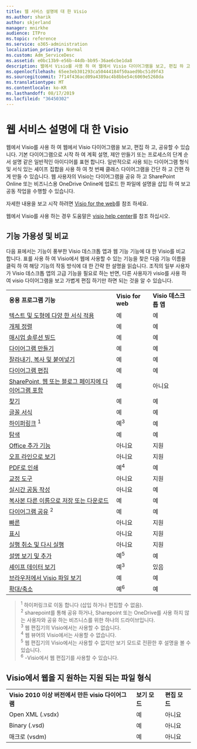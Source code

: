 ```yaml
---
title: 웹 서비스 설명에 대 한 Visio
ms.author: sharik
author: skjerland
manager: mnirkhe
audience: ITPro
ms.topic: reference
ms.service: o365-administration
localization_priority: Normal
ms.custom: Adm_ServiceDesc
ms.assetid: e0bc13b9-e56b-44db-bb95-36ae6cbe1da8
description: 웹에서 Visio를 사용 하 여 웹에서 Visio 다이어그램을 보고, 편집 하 고, 공유할 수 있습니다. 기본 다이어그램으로 시작 하 여 계획 설명, 제안 만들기 또는 프로세스의 단계 순서 설명 같은 일반적인 아이디어를 표현 합니다. 일반적으로 사용 되는 다이어그램 형식 및 서식 있는 셰이프 집합을 사용 하 여 첫 번째 클래스 다이어그램을 간단 하 고 간편 하 게 만들 수 있습니다. 웹 사용자의 Visio는 다이어그램을 공유 하 고 SharePoint Online 또는 비즈니스용 OneDrive Online에 업로드 한 파일에 설명을 삽입 하 여 보고 공동 작업을 수행할 수 있습니다.
ms.openlocfilehash: 65ee3eb301293ca50444184f50aaed9bc51d9f43
ms.sourcegitcommit: 7f14f436acd09a4389ac4b8bbe54c6069e5268da
ms.translationtype: MT
ms.contentlocale: ko-KR
ms.lasthandoff: 08/17/2019
ms.locfileid: "36450302"
---
```

# <a name="visio-for-the-web-service-description"></a>웹 서비스 설명에 대 한 Visio

웹에서 Visio를 사용 하 여 웹에서 Visio 다이어그램을 보고, 편집 하 고, 공유할 수 있습니다. 기본 다이어그램으로 시작 하 여 계획 설명, 제안 만들기 또는 프로세스의 단계 순서 설명 같은 일반적인 아이디어를 표현 합니다. 일반적으로 사용 되는 다이어그램 형식 및 서식 있는 셰이프 집합을 사용 하 여 첫 번째 클래스 다이어그램을 간단 하 고 간편 하 게 만들 수 있습니다. 웹 사용자의 Visio는 다이어그램을 공유 하 고 SharePoint Online 또는 비즈니스용 OneDrive Online에 업로드 한 파일에 설명을 삽입 하 여 보고 공동 작업을 수행할 수 있습니다.
  
자세한 내용을 보고 시작 하려면 [Visio for the web](https://products.office.com/en-US/visio/visio-online)를 참조 하세요.
  
웹에서 Visio를 사용 하는 경우 도움말은 [visio help center](https://support.office.com/visio)를 참조 하십시오.
  
## <a name="feature-availability-and-comparison"></a>기능 가용성 및 비교

다음 표에서는 기능이 풍부한 Visio 데스크톱 앱과 웹 기능 기능에 대 한 Visio를 비교 합니다. 표를 사용 하 여 Visio에서 웹에 사용할 수 있는 기능을 찾은 다음 기능 이름을 클릭 하 여 해당 기능의 작동 방식에 대 한 간략 한 설명을 읽습니다. 조직의 일부 사용자가 Visio 데스크톱 앱의 고급 기능을 필요로 하는 반면, 다른 사용자가 visio를 사용 하 여 visio 다이어그램을 보고 가볍게 편집 하기만 하면 되는 것을 알 수 있습니다. 
  
||||
|:-----|:-----|:-----|
|**응용 프로그램 기능** <br/> |**Visio for web** <br/> |**Visio 데스크톱 앱** <br/> |
|[텍스트 및 도형에 다양 한 서식 적용](visio-online.md#apply-rich-formatting-to-text-and-shapes) <br/> |예  <br/> |예  <br/> |
|[개체 정렬](visio-online.md#arrange-objects) <br/> |예  <br/> |예  <br/> |
|[매시업 솔루션 빌드](visio-online.md#build-mashup-solutions) <br/> |예  <br/> |예  <br/> |
|[다이어그램 만들기](visio-online.md#create-diagrams) <br/> |예  <br/> |예  <br/> |
|[잘라내기, 복사 및 붙여넣기](visio-online.md#cut-copy-and-paste) <br/> |예  <br/> |예  <br/> |
|[다이어그램 편집](visio-online.md#edit-diagrams) <br/> |예  <br/> |예  <br/> |
|[SharePoint, 웹 또는 블로그 페이지에 다이어그램 포함](visio-online.md#embed-diagram-in-a-sharepoint-web-or-blog-page) <br/> |예  <br/> |아니요  <br/> |
|[찾기](visio-online.md#find) <br/> |예  <br/> |예  <br/> |
|[글꼴 서식](visio-online.md#font-formatting) <br/> |예  <br/> |예  <br/> |
|[하이퍼링크](visio-online.md#hyperlinks) <sup>1</sup> <br/> |예<sup>3</sup> <br/> |예  <br/> |
|[탐색](visio-online.md#navigation) <br/> |예  <br/> |예  <br/> |
|[Office 추가 기능](visio-online.md#office-add-ins) <br/> |아니요  <br/> |지원  <br/> |
|[오프 라인으로 보기](visio-online.md#offline-viewing) <br/> |아니요  <br/> |지원  <br/> |
|[PDF로 인쇄](visio-online.md#print-to-pdf) <br/> |예<sup>4</sup> <br/> |예  <br/> |
|[교정 도구](visio-online.md#proofing-tools) <br/> |아니요  <br/> |지원  <br/> |
|[실시간 공동 작성](visio-online.md#real-time-co-authoring) <br/> |아니요  <br/> |예  <br/> |
|[복사본 다른 이름으로 저장 또는 다운로드](visio-online.md#save-as-or-download-a-copy) <br/> |예  <br/> |예  <br/> |
|[다이어그램 공유](visio-online.md#share-a-diagram) <sup>2</sup> <br/> |예  <br/> |예  <br/> |
|[빠른](visio-online.md#smartart) <br/> |아니요  <br/> |지원  <br/> |
|[표시](visio-online.md#tell-me) <br/> |아니요  <br/> |지원  <br/> |
|[실행 취소 및 다시 실행](visio-online.md#undo-and-redo) <br/> |아니요  <br/> |지원  <br/> |
|[설명 보기 및 추가](visio-online.md#view-and-add-comments) <br/> |예<sup>5</sup> <br/> |예  <br/> |
|[셰이프 데이터 보기](visio-online.md#view-shape-data) <br/> |예<sup>3</sup> <br/> |있음  <br/> |
|[브라우저에서 Visio 파일 보기](visio-online.md#view-visio-files-in-the-browser) <br/> |예  <br/> |예  <br/> |
|[확대/축소](visio-online.md#zoom) <br/> |예<sup>6</sup> <br/> |예  <br/> |
   
> <sup>1</sup> 하이퍼링크로 이동 합니다 (삽입 하거나 편집할 수 없음). 
<br/><sup>2</sup> sharepoint를 통해 공유 하거나, Sharepoint 또는 OneDrive를 사용 하지 않는 사용자와 공유 하는 비즈니스를 위한 하나의 드라이브입니다. 
<br/> <sup>3</sup> 웹 편집기의 Visio에서는 사용할 수 없습니다.
<br/><sup>4</sup> 웹 뷰어의 Visio에서는 사용할 수 없습니다. 
<br/><sup>5</sup> 웹 편집기의 Visio에서는 사용할 수 없지만 보기 모드로 전환한 후 설명을 볼 수 있습니다. 
<br/><sup>6</sup> -Visio에서 웹 편집기를 사용할 수 있습니다. 
  
## <a name="supported-file-types-in-visio-for-the-web"></a>Visio에서 웹을 지 원하는 지원 되는 파일 형식

||||
|:-----|:-----|:-----|
|**Visio 2010 이상 버전에서 만든 visio 다이어그램** <br/> |**보기 모드** <br/> |**편집 모드** <br/> |
|Open XML (.vsdx)  <br/> |예  <br/> |아니요  <br/> |
|Binary (.vsd)  <br/> |예  <br/> |아니요  <br/> |
|매크로 (vsdm)  <br/> |예  <br/> |아니요  <br/> |
   

